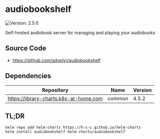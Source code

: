 # audiobookshelf

![Version: 2.5.0](https://img.shields.io/badge/AppVersion-2.5.0-informational?style=flat-square)

Self-hosted audiobook server for managing and playing your audiobooks

## Source Code

* <https://github.com/advplyr/audiobookshelf>

## Dependencies

| Repository | Name | Version |
|------------|------|---------|
| https://library-charts.k8s-at-home.com | common | 4.5.2 |

## TL;DR

```console
helm repo add helm-charts https://h-s-c.github.io/helm-charts
helm install audiobookshelf helm-charts/audiobookshelf
```
